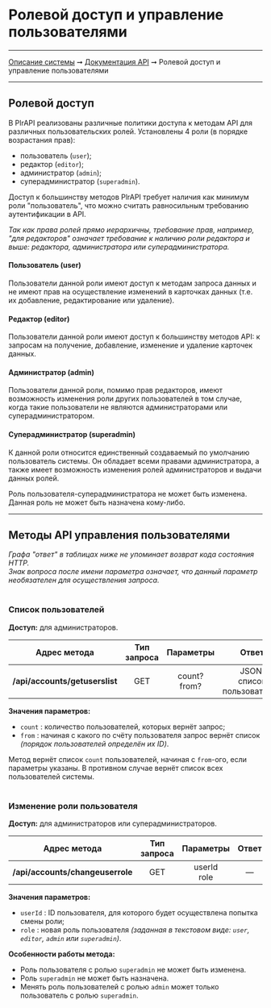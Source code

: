 # Ролевой доступ и управление пользователями

----
[Описание системы](../index.md) ➞ [Документация API](index.md) ➞ Ролевой доступ и управление пользователями

----

## Ролевой доступ

В PlrAPI реализованы различные политики доступа к методам API для различных пользовательских ролей. Установлены 4 роли (в порядке возрастания прав):
* пользователь (`user`);
* редактор (`editor`);
* администратор (`admin`);
* суперадминистратор (`superadmin`).

Доступ к большинству методов PlrAPI требует наличия как минимум роли "пользователь", что можно считать равносильным требованию аутентификации в API.

*Так как права ролей прямо иерархичны, требование прав, например, "для редакторов" означает требование к наличию роли редактора и выше: редактора, администратора или суперадминистратора.*

#### Пользователь (user)

Пользователи данной роли имеют доступ к методам запроса данных и не имеют прав на осуществление изменений в карточках данных (т.е. их добавление, редактирование или удаление).

#### Редактор (editor)

Пользователи данной роли имеют доступ к большинству методов API: к запросам на получение, добавление, изменение и удаление карточек данных.

#### Администратор (admin)

Пользователи данной роли, помимо прав редакторов, имеют возможность изменения роли других пользователей в том случае, когда такие пользователи не являются администраторами или суперадминистратором.

#### Суперадминистратор (superadmin)

К данной роли относится единственный создаваемый по умолчанию пользователь системы. Он обладает всеми правами администратора, а также имеет возможность изменения ролей администраторов и выдачи данных ролей.

Роль пользователя-суперадминистратора не может быть изменена. Данная роль не может быть назначена кому-либо.

----

## Методы API управления пользователями

*Графа "ответ" в таблицах ниже не упоминает возврат кода состояния HTTP.*  
*Знак вопроса после имени параметра означает, что данный параметр необязателен для осуществления запроса.*
<br/><br/>

### Список пользователей

**Доступ:** для администраторов.

|	Адрес метода					|	Тип запроса			|	Параметры			| Ответ
|	:----:							|	:----:				|	:----:				| :----:
| **/api/accounts/getuserslist**	|	GET					| count?<br />from?		| JSON:<br />список пользователей

**Значения параметров:**
* `count` : количество пользователей, которых вернёт запрос;
* `from` : начиная с какого по счёту пользователя запрос вернёт список *(порядок пользователей определён их ID)*.

Метод вернёт список `count` пользователей, начиная с `from`-ого, если параметры указаны. В противном случае вернёт список всех пользователей системы.
<br/><br/>

### Изменение роли пользователя

**Доступ:** для администраторов или суперадминистраторов.

|	Адрес метода					|	Тип запроса			|	Параметры			| Ответ
|	:----:							|	:----:				|	:----:				| :----:
| **/api/accounts/changeuserrole**	|	GET					| userId<br />role		| —

**Значения параметров:**
* `userId` : ID пользователя, для которого будет осуществлена попытка смены роли;
* `role` : новая роль пользователя *(заданная в текстовом виде: `user`, `editor`, `admin` или `superadmin`)*.

**Особенности работы метода:**
* Роль пользователя с ролью `superadmin` не может быть изменена.
* Роль `superadmin` не может быть назначена.
* Менять роль пользователей с ролью `admin` может только пользователь с ролью `superadmin`.

<br/><br/>
